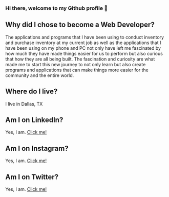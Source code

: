 ### Hi there, welcome to my Github profile 👋

## Why did I chose to become a Web Developer?

The applications and programs that I have been using to conduct inventory and purchase inventory at my current job as well as the applications that I have been using on my phone and PC not only have left me fascinated by how much they have made things easier for us to perform but also curious that how they are all being built. The fascination and curiosity are what made me to start this new journey to not only learn but also create programs and applications that can make things more easier for the community and the entire world.

## Where do I live?

I live in Dallas, TX

## Am I on LinkedIn?

Yes, I am. [Click me!](https://www.linkedin.com/in/fnu-milat-93ab89186/)

## Am I on Instagram?

Yes, I am. [Click me!](https://www.instagram.com/m_b_a_webdev/)

## Am I on Twitter?

Yes, I am. [Click me!](https://twitter.com/fnumilat_webdev)


<!--
**fnumilat/fnumilat** is a ✨ _special_ ✨ repository because its `README.md` (this file) appears on your GitHub profile.

Here are some ideas to get you started:

- 🔭 I’m currently working on ...
- 🌱 I’m currently learning ...
- 👯 I’m looking to collaborate on ...
- 🤔 I’m looking for help with ...
- 💬 Ask me about ...
- 📫 How to reach me: ...
- 😄 Pronouns: ...
- ⚡ Fun fact: ...
-->
